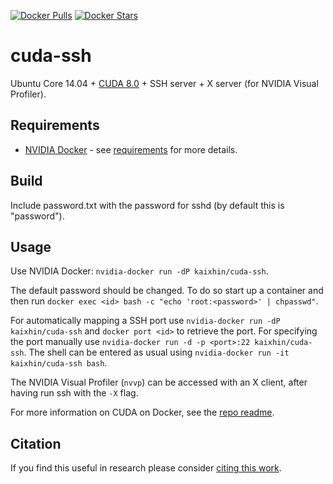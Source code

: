 [![Docker Pulls](https://img.shields.io/docker/pulls/kaixhin/cuda-ssh.svg)](https://hub.docker.com/r/kaixhin/cuda-ssh/)
[![Docker Stars](https://img.shields.io/docker/stars/kaixhin/cuda-ssh.svg)](https://hub.docker.com/r/kaixhin/cuda-ssh/)

cuda-ssh
========
Ubuntu Core 14.04 + [CUDA 8.0](http://www.nvidia.com/object/cuda_home_new.html) + SSH server + X server (for NVIDIA Visual Profiler).

Requirements
------------

- [NVIDIA Docker](https://github.com/NVIDIA/nvidia-docker) - see [requirements](https://github.com/NVIDIA/nvidia-docker/wiki/CUDA#requirements) for more details.

Build
-----
Include password.txt with the password for sshd (by default this is "password").

Usage
-----
Use NVIDIA Docker: ``nvidia-docker run -dP kaixhin/cuda-ssh``.

The default password should be changed. To do so start up a container and then run `docker exec <id> bash -c "echo 'root:<password>' | chpasswd"`.

For automatically mapping a SSH port use ``nvidia-docker run -dP kaixhin/cuda-ssh`` and `docker port <id>` to retrieve the port.
For specifying the port manually use ``nvidia-docker run -d -p <port>:22 kaixhin/cuda-ssh``.
The shell can be entered as usual using ``nvidia-docker run -it kaixhin/cuda-ssh bash``.

The NVIDIA Visual Profiler (`nvvp`) can be accessed with an X client, after having run ssh with the `-X` flag.

For more information on CUDA on Docker, see the [repo readme](https://github.com/Kaixhin/dockerfiles#cuda).

Citation
--------
If you find this useful in research please consider [citing this work](https://github.com/Kaixhin/dockerfiles/blob/master/CITATION.md).
